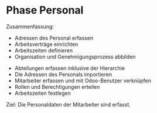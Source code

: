 # Phase Personal

Zusammenfassung:

* Adressen des Personal erfassen
* Arbeitsverträge einrichten
* Arbeitszeiten definieren
* Organisation und Genehmigungsprozess abbilden
- Abteilungen erfassen inklusive der Hierarchie
- Die Adressen des Personals importieren
- Mitarbeiter erfassen und mit Odoo-Benutzer verknüpfen
- Rollen und Berechtigungen erteilen
- Arbeitszeiten festlegen

Ziel: Die Personaldaten der Mitarbeiter sind erfasst.
